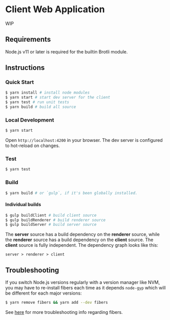 # Client Web Application

WIP

## Requirements

Node.js v11 or later is required for the builtin Brotli module.

## Instructions

### Quick Start

```sh
$ yarn install # install node modules
$ yarn start # start dev server for the client
$ yarn test # run unit tests
$ yarn build # build all source
```

### Local Development

```sh
$ yarn start
```

Open `http://localhost:4200` in your browser. The dev server is configured to hot-reload on changes.

### Test

```sh
$ yarn test
```

### Build

```sh
$ yarn build # or `gulp`, if it's been globally installed.
```

#### Individual builds

```sh
$ gulp buildClient # build client source
$ gulp buildRenderer # build renderer source
$ gulp buildServer # build server source
```

The **server** source has a build dependency on the **renderer** source, while the **renderer** source has a build dependency on the **client** source. The **client** source is fully independent. The dependency graph looks like this:

```
server > renderer > client
```

## Troubleshooting

If you switch Node.js versions regularly with a version manager like NVM, you may have to re-install fibers each time as it depends `node-gyp` which will be different for each major versions:

```sh
$ yarn remove fibers && yarn add --dev fibers
```

See [here](https://github.com/laverdet/node-fibers#supported-platforms) for more troubleshooting info regarding fibers.
